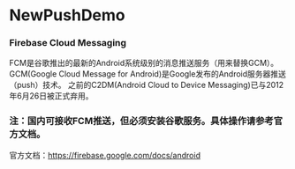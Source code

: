 # NewPushDemo
### Firebase Cloud Messaging
FCM是谷歌推出的最新的Android系统级别的消息推送服务（用来替换GCM）。
GCM(Google Cloud Message for Android)是Google发布的Android服务器推送（push）技术。
之前的C2DM(Android Cloud to Device Messaging)已与2012年6月26日被正式弃用。

### 注：国内可接收FCM推送，但必须安装谷歌服务。具体操作请参考官方文档。
官方文档：https://firebase.google.com/docs/android
